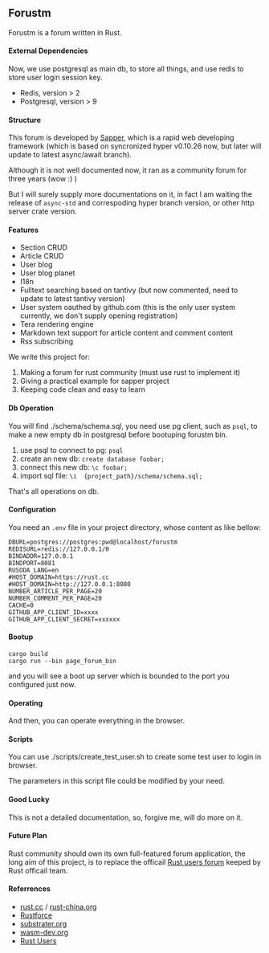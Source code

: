 ## Forustm

Forustm is a forum written in Rust.

#### External Dependencies

Now, we use postgresql as main db, to store all things, and use redis to store user login session key.

- Redis, version > 2
- Postgresql, version > 9


#### Structure

This forum is developed by [Sapper](https://github.com/daogangtang/sapper), which is a rapid web developing framework (which is based on syncronized hyper v0.10.26 now, but later will update to latest async/await branch).

Although it is not well documented now, it ran as a community forum for three years (wow :) )

But I will surely supply more documentations on it, in fact I am waiting the release of `async-std` and correspoding hyper branch version, or other http server crate version.


#### Features

- Section CRUD
- Article CRUD
- User blog
- User blog planet
- I18n
- Fulltext searching based on tantivy (but now commented, need to update to latest tantivy version)
- User system oauthed by github.com (this is the only user system currently, we don't supply opening registration)
- Tera rendering engine
- Markdown text support for article content and comment content
- Rss subscribing

We write this project for:

1. Making a forum for rust community (must use rust to implement it)
2. Giving a practical example for sapper project
3. Keeping code clean and easy to learn


#### Db Operation

You will find ./schema/schema.sql, you need use pg client, such as `psql`, to make a new empty db in postgresql before bootuping forustm bin.

1. use psql to connect to pg: `psql`
2. create an new db: `create database foobar;`
3. connect this new db: `\c foobar;`
4. import sql file: `\i  {project_path}/schema/schema.sql;`

That's all operations on db.


#### Configuration

You need an `.env` file in your project directory, whose content as like bellow:

```
DBURL=postgres://postgres:pwd@localhost/forustm
REDISURL=redis://127.0.0.1/0
BINDADDR=127.0.0.1
BINDPORT=8081
RUSODA_LANG=en
#HOST_DOMAIN=https://rust.cc
#HOST_DOMAIN=http://127.0.0.1:8080
NUMBER_ARTICLE_PER_PAGE=20
NUMBER_COMMENT_PER_PAGE=20
CACHE=0
GITHUB_APP_CLIENT_ID=xxxx
GITHUB_APP_CLIENT_SECRET=xxxxxx
```

#### Bootup

```
cargo build
cargo run --bin page_forum_bin
```

and you will see a boot up server which is bounded to the port you configured just now.

#### Operating

And then, you can operate everything in the browser.

#### Scripts

You can use ./scripts/create_test_user.sh to create some test user to login in browser.

The parameters in this script file could be modified by your need.

#### Good Lucky

This is not a detailed documentation, so, forgive me, will do more on it.

#### Future Plan

Rust community should own its own full-featured forum application, the long aim of this project, is to replace the officail [Rust users forum](https://users.rust-lang.org/) keeped by Rust officail team.

#### Referrences

- [rust.cc](https://rust.cc) / [rust-china.org](https://rust-china.org)
- [Rustforce](https://rustforce.net)
- [substrater.org](https://substrater.org)
- [wasm-dev.org](https://wasm-dev.org)
- [Rust Users](https://users.rust-lang.org/)
